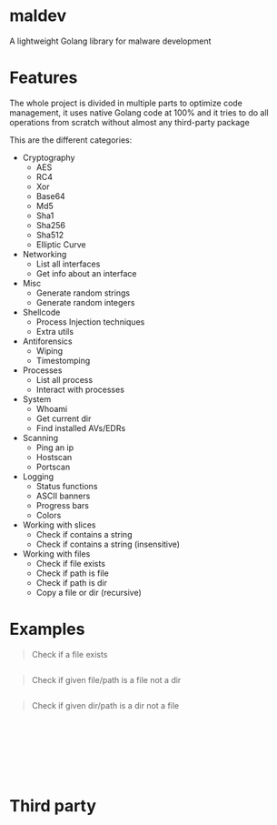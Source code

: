 # maldev
A lightweight Golang library for malware development

# Features

The whole project is divided in multiple parts to optimize code management, it uses native Golang code at 100% and it tries to do all operations from scratch without almost any third-party package

This are the different categories:

- Cryptography
  - AES
  - RC4
  - Xor
  - Base64
  - Md5
  - Sha1
  - Sha256
  - Sha512
  - Elliptic Curve
- Networking
  - List all interfaces
  - Get info about an interface
- Misc
  - Generate random strings
  - Generate random integers
- Shellcode
  - Process Injection techniques
  - Extra utils
- Antiforensics
  - Wiping
  - Timestomping
- Processes
  - List all process
  - Interact with processes
- System
  - Whoami
  - Get current dir
  - Find installed AVs/EDRs
- Scanning
  - Ping an ip
  - Hostscan
  - Portscan
- Logging
  - Status functions
  - ASCII banners
  - Progress bars
  - Colors
- Working with slices
  - Check if contains a string
  - Check if contains a string (insensitive)
- Working with files
  - Check if file exists
  - Check if path is file
  - Check if path is dir
  - Copy a file or dir (recursive)

# Examples

> Check if a file exists
```go

```

> Check if given file/path is a file not a dir
```go

```

> Check if given dir/path is a dir not a file
```go

```

```go

```

```go

```

```go

```

```go

```

```go

```

```go

```

```go

```

# Third party


